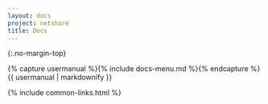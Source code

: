 ```yaml
---
layout: docs
project: netshare
title: Docs
---
```


{:.no-margin-top}
<div id="doc-index" project="depcon">
{% capture usermanual %}{% include docs-menu.md %}{% endcapture %}
{{ usermanual | markdownify }}
</div>

{% include common-links.html %}
